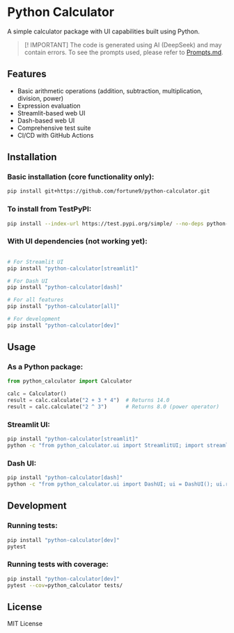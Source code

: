 # Python Calculator

A simple calculator package with UI capabilities built using Python.

> [! IMPORTANT]
> The code is generated using AI (DeepSeek) and may contain errors. To see the prompts used, please refer to [Prompts.md](Prompts.md).

## Features

- Basic arithmetic operations (addition, subtraction, multiplication, division, power)
- Expression evaluation
- Streamlit-based web UI
- Dash-based web UI
- Comprehensive test suite
- CI/CD with GitHub Actions

## Installation

### Basic installation (core functionality only):
```bash
pip install git+https://github.com/fortune9/python-calculator.git
```

### To install from TestPyPI:

```bash
pip install --index-url https://test.pypi.org/simple/ --no-deps python-calculator-fortune9
```

### With UI dependencies (not working yet):

```bash

# For Streamlit UI
pip install "python-calculator[streamlit]"

# For Dash UI
pip install "python-calculator[dash]"

# For all features
pip install "python-calculator[all]"

# For development
pip install "python-calculator[dev]"
```

## Usage

### As a Python package:

```python
from python_calculator import Calculator

calc = Calculator()
result = calc.calculate("2 + 3 * 4")  # Returns 14.0
result = calc.calculate("2 ^ 3")      # Returns 8.0 (power operator)
```

### Streamlit UI:

```bash
pip install "python-calculator[streamlit]"
python -c "from python_calculator.ui import StreamlitUI; import streamlit as st; ui = StreamlitUI(); ui.render()"
```

### Dash UI:

```bash
pip install "python-calculator[dash]"
python -c "from python_calculator.ui import DashUI; ui = DashUI(); ui.run()"
```

## Development

### Running tests:

```bash
pip install "python-calculator[dev]"
pytest
```

### Running tests with coverage:

```bash
pip install "python-calculator[dev]"
pytest --cov=python_calculator tests/
```

## License

MIT License

